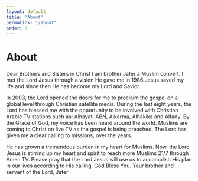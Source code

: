```yaml
---
layout: default
title: "About"
permalink: "/about"
order: 3
---
```


# About

Dear Brothers and Sisters in Christ I am brother Jafer a Muslim convert. I met the Lord Jesus through a vision He gave me in 1986.Jesus saved my life and since then He has become my Lord and Savior.

In 2003, the Lord opened the doors for me to proclaim the gospel on a global level through Christian satellite media. During the last eight years, the Lord has blessed me with the opportunity to be involved with Christian Arabic TV stations such as: Alhayat, ABN, Alkarma, Alhakika and Alfady. By the Grace of God, my voice has been heard around the world. Muslims are coming to Christ on live TV as the gospel is being preached. The Lord has given me a clear calling to missions; over the years.

He has grown a tremendous burden in my heart for Muslims. Now, the Lord Jesus is stirring up my heart and spirit to reach more Muslims 21/7 through Amen TV. Please pray that the Lord Jesus will use us to accomplish His plan in our lives according to His calling. God Bless You. Your brother and servant of the Lord, Jafer